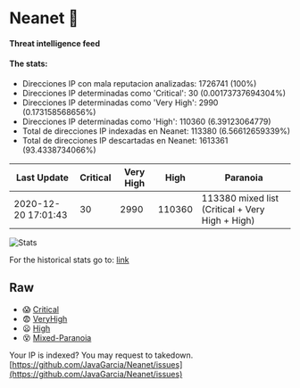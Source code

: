 # Neanet :hocho:
#### Threat intelligence feed
#### The stats:

- Direcciones IP con mala reputacion analizadas: 1726741 (100%)
- Direcciones IP determinadas como 'Critical':  30 (0.00173737694304%)
- Direcciones IP determinadas como 'Very High':  2990 (0.173158568656%)
- Direcciones IP determinadas como 'High':  110360 (6.39123064779)
- Total de direcciones IP indexadas en Neanet:  113380 (6.56612659339%)
- Total de direcciones IP descartadas en Neanet:  1613361 (93.4338734066%)

| Last Update | Critical | Very High | High | Paranoia |
| --- | --- | --- | --- | --- |
| 2020-12-20 17:01:43 | 30 | 2990 | 110360 | 113380 mixed list (Critical + Very High + High)|

![Stats](https://docs.google.com/spreadsheets/d/e/2PACX-1vSnaNMIXVabIpDJjufMlzH7poXnshF3mgd8Is1g9ytUEzVsP5my4Trn8f-xkoLLQ38xpL3HtmUexLo6/pubchart?oid=501124687&format=image)

For the historical stats go to: [link](/stats.csv)
## Raw
- :scream: [Critical](https://raw.githubusercontent.com/JavaGarcia/Neanet/master/blacklists/neanet_critical.txt)
- :fearful: [VeryHigh](https://raw.githubusercontent.com/JavaGarcia/Neanet/master/blacklists/neanet_veryHigh.txtt)
- :frowning: [High](https://raw.githubusercontent.com/JavaGarcia/Neanet/master/blacklists/neanet_high.txt)
- :dizzy_face: [Mixed-Paranoia](https://raw.githubusercontent.com/JavaGarcia/Neanet/master/blacklists/neanet_all.txt)


Your IP is indexed? You may request to takedown. [https://github.com/JavaGarcia/Neanet/issues](https://github.com/JavaGarcia/Neanet/issues)


































































































































































































































































































































































































































































































































































































































































































































































































































































































































































































































































































































































































































































































































































































































































































































































































































































































































































































































































































































































































































































































































































































































































































































































































































































































































































































































































































































































































































































































































































































































